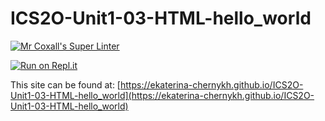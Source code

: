 # ICS2O-Unit1-03-HTML-hello_world

[![Mr Coxall's Super Linter](https://github.com/ekaterina-chernykh/ICS2O-Unit1-03-HTML-hello_world/workflows/Mr%20Coxall's%20Super%20Linter/badge.svg)](https://github.com/ekaterina-chernykh/ICS2O-Unit1-03-HTML-hello_world/actions/)

[![Run on Repl.it](https://repl.it/badge/github/ekaterina-chernykh/ICS2O-Unit1-03-HTML-hello_world)](https://repl.it/github/ekaterina-chernykh/ICS2O-Unit1-03-HTML-hello_world)

This site can be found at: [https://ekaterina-chernykh.github.io/ICS2O-Unit1-03-HTML-hello_world](https://ekaterina-chernykh.github.io/ICS2O-Unit1-03-HTML-hello_world)
